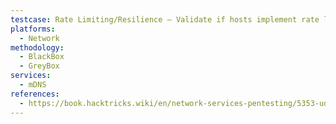 ```yaml
---
testcase: Rate Limiting/Resilience – Validate if hosts implement rate limiting or suppress repeated/duplicate mDNS queries and responses to prevent denial of service or information flooding
platforms: 
  - Network
methodology: 
  - BlackBox
  - GreyBox
services:
  - mDNS
references:
  - https://book.hacktricks.wiki/en/network-services-pentesting/5353-udp-multicast-dns-mdns.html
---
```

